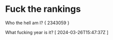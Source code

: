 # Fuck the rankings

Who the hell am I?
{ 2343059 }

What fucking year is it?
[ 2024-03-26T15:47:37Z ]
